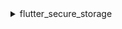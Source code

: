 <details>
<summary>flutter_secure_storage</summary>

Wir verwenden [flutter_secure_storage](https://pub.dev/packages/flutter_secure_storage), um die plattformübergreifende, persistente sichere Token-Speicherung zu implementieren. Unter der Haube:

- Keychain wird für iOS verwendet
- AES-Verschlüsselung wird für Android verwendet.

### Android-Version konfigurieren:

In [project]/android/app/build.gradle setze minSdkVersion auf >= 18.

```kotlin
  android {
      ...

      defaultConfig {
          ...
          minSdkVersion 18
          ...
      }
  }
```

### Autobackup deaktivieren:

:::note

Standardmäßig sichert Android Daten auf Google Drive. Dies kann die Ausnahme java.security.InvalidKeyException:Failed to unwrap key verursachen.

:::

Um dies zu vermeiden, kannst du das automatische Backup für deine App deaktivieren oder sharedprefs von FlutterSecureStorage ausschließen.

1. Um das automatische Backup zu deaktivieren, gehe zu deiner App-Manifestdatei und setze den booleschen Wert android:allowBackup:

   ```xml
   <manifest ... >
       ...
       <application
         android:allowBackup="false"
         android:fullBackupContent="false"
         ...
       >
           ...
       </application>
   </manifest>

   ```

2. Schließe sharedprefs von FlutterSecureStorage aus.

   Wenn du android:fullBackupContent für deine App aktivieren musst. Richte eine Backup-Regel ein, um die vom Plugin verwendeten Prefs [auszuschließen](https://developer.android.com/guide/topics/data/autobackup#IncludingFiles):

   ```xml
   <application ...
     android:fullBackupContent="@xml/backup_rules">
   </application>
   ```

   ```xml
   <?xml version="1.0" encoding="utf-8"?>
   <full-backup-content>
     <exclude domain="sharedpref" path="FlutterSecureStorage"/>
   </full-backup-content>
   ```

   Bitte sieh dir [flutter_secure_storage](https://pub.dev/packages/flutter_secure_storage#configure-android-version) für weitere Details an.

</details>
